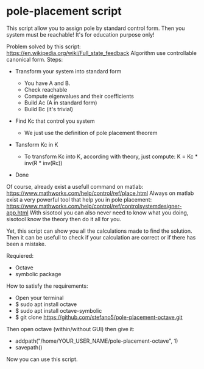 # pole-placement script

This script allow you to assign pole by standard control form. Then you system must be reachable!
It's for education purpose only! 

Problem solved by this script: https://en.wikipedia.org/wiki/Full_state_feedback
Algorithm use controllable canonical form. 
Steps:
  * Transform your system into standard form
      * You have A and B. 
      * Check reachable
      * Compute eigenvalues and their coefficients
      * Build Ac (A in standard form)
      * Build Bc (it's trivial)
      
  * Find Kc that control you system
      * We just use the definition of pole placement theorem
      
  * Tansform Kc in K
      * To transform Kc into K, according with theory, just compute: K = Kc * inv(R * inv(Rc))
  * Done


Of course, already exist a usefull command on matlab: https://www.mathworks.com/help/control/ref/place.html
Always on matlab exist a very powerful tool that help you in pole placement: https://www.mathworks.com/help/control/ref/controlsystemdesigner-app.html
With sisotool you can also never need to know what you doing, sisotool know the theory then do it all for you.


Yet, this script can show you all the calculations made to find the solution. Then it can be usefull to check if your calculation are correct or if there has been a mistake.


Requiered:
  * Octave
  * symbolic package

How to satisfy the requirements:
  * Open your terminal
  * $ sudo apt install octave
  * $ sudo apt install octave-symbolic
  * $ git clone https://github.com/stefano5/pole-placement-octave.git
  
Then open octave (within/without GUI) then give it:
  * addpath("/home/YOUR_USER_NAME/pole-placement-octave", 1)
  * savepath()
  
  Now you can use this script.
